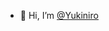 - 👋 Hi, I’m [@Yukiniro](www.zhanghao.zone)

<!---
Yukiniro/Yukiniro is a ✨ special ✨ repository because its `README.md` (this file) appears on your GitHub profile.
You can click the Preview link to take a look at your changes.
--->
